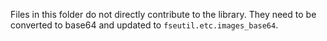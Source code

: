 Files in this folder do not directly contribute to the library. They need to be converted to base64 and updated to `fseutil.etc.images_base64`.
